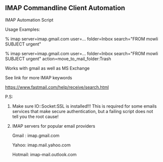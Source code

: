 IMAP Commandline Client Automation
----------------------------------

IMAP Automation Script

Usage Examples:

% imap server=imap.gmail.com user=... folder=Inbox search="FROM mowli SUBJECT urgent"

% imap server=imap.gmail.com user=... folder=Inbox search="FROM mowli SUBJECT urgent" action=move_to_mail_folder:Trash

Works with gmail as well as MS Exchange

See link for more IMAP keywords

https://www.fastmail.com/help/receive/search.html

P.S: 
1) Make sure IO::Socket:SSL is installed!!!
  This is required for some emails services that make secure authentication, 
  but a failing script does not tell you the root cause!
  
2) IMAP servers for popular email providers

      Gmail : imap.gmail.com
      
      Yahoo: imap.mail.yahoo.com
      
      Hotmail: imap-mail.outlook.com
